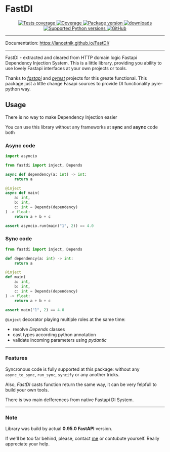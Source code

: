 # FastDI

<p align="center">
    <a href="https://github.com/Lancetnik/FastDepends/actions/workflows/tests.yml" target="_blank">
        <img src="https://github.com/Lancetnik/FastDepends/actions/workflows/tests.yml/badge.svg" alt="Tests coverage"/>
    </a>
    <a href="https://coverage-badge.samuelcolvin.workers.dev/redirect/lancetnik/fastdepends" target="_blank">
        <img src="https://coverage-badge.samuelcolvin.workers.dev/lancetnik/fastdepends.svg" alt="Coverage">
    </a>
    <a href="https://pypi.org/project/fast-depends" target="_blank">
        <img src="https://img.shields.io/pypi/v/fast-depends?label=pypi%20package" alt="Package version">
    </a>
    <a href="https://pepy.tech/project/fast-depends" target="_blank">
        <img src="https://static.pepy.tech/personalized-badge/fast-depend?period=total&units=international_system&left_color=grey&right_color=blue&left_text=Downloads" alt="downloads"/>
    </a>
    <br/>
    <a href="https://pypi.org/project/fast-depend" target="_blank">
        <img src="https://img.shields.io/pypi/pyversions/fast-depends.svg" alt="Supported Python versions">
    </a>
    <a href="https://github.com/Lancetnik/FastDepends/blob/main/LICENSE" target="_blank">
        <img alt="GitHub" src="https://img.shields.io/github/license/Lancetnik/FastDepends?color=%23007ec6">
    </a>
</p>

---

Documentation: https://lancetnik.github.io/FastDI/

---

FastDI - extracted and cleared from HTTP domain logic Fastapi Dependency Injection System.
This is a little library, providing you ability to use lovely Fastapi interfaces at your own
projects or tools.

Thanks to [*fastapi*](https://fastapi.tiangolo.com/) and [*pytest*](https://docs.pytest.org/en/7.3.x/) projects for this
greate functional. This package just a little change Fasapi sources to provide DI functionality pyre-python way.

## Usage

There is no way to make Dependency Injection easier

You can use this library without any frameworks at **sync** and **async** code both

### Async code
```python
import asyncio

from fastdi import inject, Depends

async def dependency(a: int) -> int:
    return a

@inject
async def main(
    a: int,
    b: int,
    c: int = Depends(dependency)
) -> float:
    return a + b + c

assert asyncio.run(main("1", 2)) == 4.0
```

### Sync code
```python
from fastdi import inject, Depends

def dependency(a: int) -> int:
    return a

@inject
def main(
    a: int,
    b: int,
    c: int = Depends(dependency)
) -> float:
    return a + b + c

assert main("1", 2) == 4.0
```

`@inject` decorator playing multiple roles at the same time:

* resolve *Depends* classes
* cast types according python annotation
* validate incoming parameters using *pydantic*

---

### Features
Syncronous code is fully supported at this package: without any `async_to_sync`, `run_sync`, `syncify` or any another tricks.

Also, *FastDI* casts function return the same way, it can be very felpfull to build your own tools.

There is two main defferences from native Fastapi DI System.

---

### Note
Library was build by actual **0.95.0 FastAPI** version.

If we'll be too far behind, please, contact [me](mailto:diementros@yandex.ru)
or contubute yourself. Really appreciate your help.

